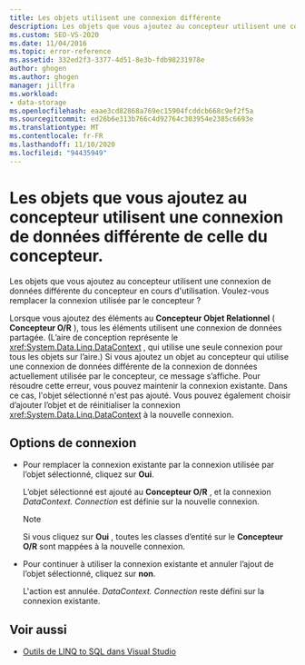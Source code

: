```yaml
---
title: Les objets utilisent une connexion différente
description: Les objets que vous ajoutez au concepteur utilisent une connexion de données différente de celle du concepteur. Affichez des informations sur ce message du concepteur Visual Studio O/R.
ms.custom: SEO-VS-2020
ms.date: 11/04/2016
ms.topic: error-reference
ms.assetid: 332ed2f3-3377-4d51-8e3b-fdb98231978e
author: ghogen
ms.author: ghogen
manager: jillfra
ms.workload:
- data-storage
ms.openlocfilehash: eaae3cd82868a769ec15904fcddcb668c9ef2f5a
ms.sourcegitcommit: ed26b6e313b766c4d92764c303954e2385c6693e
ms.translationtype: MT
ms.contentlocale: fr-FR
ms.lasthandoff: 11/10/2020
ms.locfileid: "94435949"
---
```

# <a name="the-objects-you-are-adding-to-the-designer-use-a-different-data-connection-than-the-designer"></a>Les objets que vous ajoutez au concepteur utilisent une connexion de données différente de celle du concepteur.

Les objets que vous ajoutez au concepteur utilisent une connexion de données différente du concepteur en cours d'utilisation. Voulez-vous remplacer la connexion utilisée par le concepteur ?

Lorsque vous ajoutez des éléments au **Concepteur Objet Relationnel** ( **Concepteur O/R** ), tous les éléments utilisent une connexion de données partagée. (L’aire de conception représente le <xref:System.Data.Linq.DataContext> , qui utilise une seule connexion pour tous les objets sur l’aire.) Si vous ajoutez un objet au concepteur qui utilise une connexion de données différente de la connexion de données actuellement utilisée par le concepteur, ce message s’affiche. Pour résoudre cette erreur, vous pouvez maintenir la connexion existante. Dans ce cas, l'objet sélectionné n'est pas ajouté. Vous pouvez également choisir d’ajouter l’objet et de réinitialiser la connexion <xref:System.Data.Linq.DataContext> à la nouvelle connexion.

## <a name="connection-options"></a>Options de connexion

- Pour remplacer la connexion existante par la connexion utilisée par l’objet sélectionné, cliquez sur **Oui**.

   L’objet sélectionné est ajouté au **Concepteur O/R** , et la connexion *DataContext. Connection* est définie sur la nouvelle connexion.

   > [!NOTE]
   > Si vous cliquez sur **Oui** , toutes les classes d’entité sur le **Concepteur O/R** sont mappées à la nouvelle connexion.

- Pour continuer à utiliser la connexion existante et annuler l’ajout de l’objet sélectionné, cliquez sur **non**.

   L'action est annulée. *DataContext. Connection* reste défini sur la connexion existante.

## <a name="see-also"></a>Voir aussi

- [Outils de LINQ to SQL dans Visual Studio](../data-tools/linq-to-sql-tools-in-visual-studio2.md)
